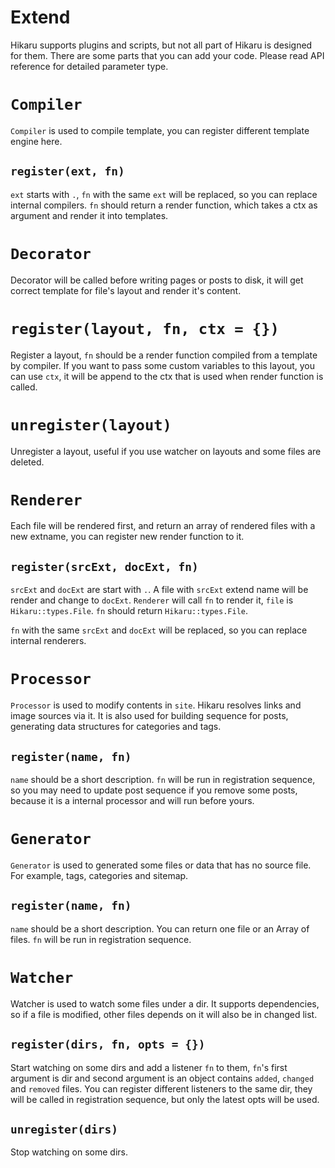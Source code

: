 Extend
======

Hikaru supports plugins and scripts, but not all part of Hikaru is designed for them. There are some parts that you can add your code. Please read API reference for detailed parameter type.

# `Compiler`

`Compiler` is used to compile template, you can register different template engine here.

## `register(ext, fn)`

`ext` starts with `.`, `fn` with the same `ext` will be replaced, so you can replace internal compilers. `fn` should return a render function, which takes a ctx as argument and render it into templates.

# `Decorator`

Decorator will be called before writing pages or posts to disk, it will get correct template for file's layout and render it's content.

# `register(layout, fn, ctx = {})`

Register a layout, `fn` should be a render function compiled from a template by compiler. If you want to pass some custom variables to this layout, you can use `ctx`, it will be append to the ctx that is used when render function is called.

# `unregister(layout)`

Unregister a layout, useful if you use watcher on layouts and some files are deleted.

# `Renderer`

Each file will be rendered first, and return an array of rendered files with a new extname, you can register new render function to it.

## `register(srcExt, docExt, fn)`

`srcExt` and `docExt` are start with `.`. A file with `srcExt` extend name will be render and change to `docExt`. `Renderer` will call `fn` to render it, `file` is `Hikaru::types.File`. `fn` should return `Hikaru::types.File`.

`fn` with the same `srcExt` and `docExt` will be replaced, so you can replace internal renderers.

# `Processor`

`Processor` is used to modify contents in `site`. Hikaru resolves links and image sources via it. It is also used for building sequence for posts, generating data structures for categories and tags.

## `register(name, fn)`

`name` should be a short description. `fn` will be run in registration sequence, so you may need to update post sequence if you remove some posts, because it is a internal processor and will run before yours.

# `Generator`

`Generator` is used to generated some files or data that has no source file. For example, tags, categories and sitemap.

## `register(name, fn)`

`name` should be a short description. You can return one file or an Array of files. `fn` will be run in registration sequence.

# `Watcher`

Watcher is used to watch some files under a dir. It supports dependencies, so if a file is modified, other files depends on it will also be in changed list.

## `register(dirs, fn, opts = {})`

Start watching on some dirs and add a listener `fn` to them, `fn`'s first argument is dir and second argument is an object contains `added`, `changed` and `removed` files. You can register different listeners to the same dir, they will be called in registration sequence, but only the latest opts will be used.

## `unregister(dirs)`

Stop watching on some dirs.
